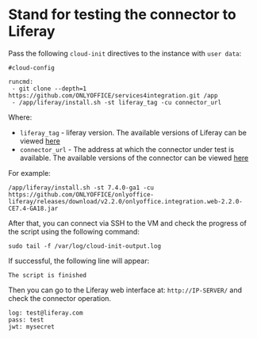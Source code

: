 # Stand for testing the connector to Liferay

Pass the following `cloud-init` directives to the instance with `user data`:
```
#cloud-config

runcmd:
 - git clone --depth=1 https://github.com/ONLYOFFICE/services4integration.git /app
 - /app/liferay/install.sh -st liferay_tag -cu connector_url
```

Where:
 - `liferay_tag` - liferay version. The available versions of Liferay can be viewed [here](https://hub.docker.com/r/liferay/portal/tags)
 - `connector_url` - The address at which the connector under test is available. The available versions of the connector can be viewed [here](https://github.com/ONLYOFFICE/onlyoffice-liferay/releases)

For example:
```
/app/liferay/install.sh -st 7.4.0-ga1 -cu https://github.com/ONLYOFFICE/onlyoffice-liferay/releases/download/v2.2.0/onlyoffice.integration.web-2.2.0-CE7.4-GA18.jar
```

After that, you can connect via SSH to the VM and check the progress of the script using the following command:
```
sudo tail -f /var/log/cloud-init-output.log
```

If successful, the following line will appear:
``` 
The script is finished
```
Then you can go to the Liferay web interface at: `http://IP-SERVER/` and check the connector operation.
```
log: test@liferay.com
pass: test
jwt: mysecret
```